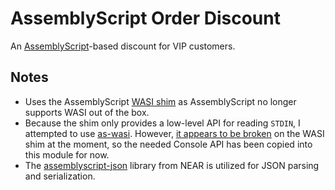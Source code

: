 # AssemblyScript Order Discount

An [AssemblyScript](https://www.assemblyscript.org/)-based discount for VIP customers.

## Notes

* Uses the AssemblyScript [WASI shim](https://github.com/AssemblyScript/wasi-shim) as AssemblyScript no longer supports WASI out of the box.
* Because the shim only provides a low-level API for reading `STDIN`, I attempted to use [as-wasi](https://github.com/jedisct1/as-wasi/). However, [it appears to be broken](https://github.com/jedisct1/as-wasi/issues/127) on the WASI shim at the moment, so the needed Console API has been copied into this module for now.
* The [assemblyscript-json](https://github.com/near/assemblyscript-json) library from NEAR is utilized for JSON parsing and serialization.